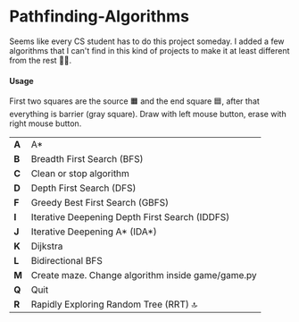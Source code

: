 # Pathfinding-Algorithms
Seems like every CS student has to do this project someday. I added a few algorithms that I can't find in this kind of projects to make it at least different from the rest :man_shrugging:. 

#### Usage

First two squares are the source :orange_square: and the end square :blue_square:, after that everything is barrier (gray square). Draw with left mouse button, erase with right mouse button. 

|       |                                                   |
| ----- | ------------------------------------------------- |
| **A** | A*                                                |
| **B** | Breadth First Search (BFS)                        |
| **C** | Clean or stop algorithm                           |
| **D** | Depth First Search (DFS)                          |
| **F** | Greedy Best First Search (GBFS)                   |
| **I** | Iterative Deepening Depth First Search (IDDFS)    |
| **J** | Iterative Deepening A* (IDA*)                     |
| **K** | Dijkstra                                          |
| **L** | Bidirectional BFS                                 |
| **M** | Create maze. Change algorithm inside game/game.py |
| **Q** | Quit                                              |
| **R** | Rapidly Exploring Random Tree (RRT) :top:         |


